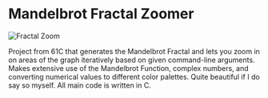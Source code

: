 # Mandelbrot Fractal Zoomer
![Fractal Zoom](https://im2.ezgif.com/tmp/ezgif-2-bb01fcc42569.gif)

Project from 61C that generates the Mandelbrot Fractal and lets you zoom in on areas of the graph iteratively based on given command-line arguments.
Makes extensive use of the Mandelbrot Function, complex numbers, and converting numerical
values to different color palettes. Quite beautiful if I do say so myself. All main code is written in C.
